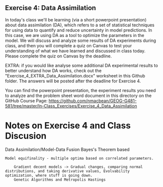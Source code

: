 ## Exercise 4: Data Assimilation

In today's class we'll be learning (via a short powerpoint presentation) about data assimilation (DA), which refers to a set of statistical techniques for using data to quantify and reduce uncertainty in model predictions. In this case, we are using DA as a tool to optimize the parameters in the model. We will discuss and analyze some results of DA experiments during class, and then you will complete a quiz on Canvas to test your understanding of what we have learned and discussed in class today. Please complete the quiz on Canvas by the deadline.

EXTRA: if you would like analyse some additional DA experimental results to better understand how DA works, check out the "Exercise_4_EXTRA_Data_Assimilation.docx" worksheet in this Github folder. The answers will be posted after the deadline for Exercise 4.

You can find the powerpoint presentation, the experiment results you need to analyze and the problem sheet word document in this directory on the GitHub Course Page: https://github.com/nmacbean/GEOG-G481-581/tree/master/In-Class_Exercises/Exercise_4_Data_Assimilation

# Notes on Exercise 4 and Class Discusion

Data Assimilation/Model-Data Fusion
    Bayes's Theorem based

    Model equifinality - multiple optima based on correlated parameters.

        Gradient decent models -> Gradual changes, comparing normal distributions, and taking derivative values, Evolvability optimization, where stuff is going down.
        Genetic Algorithms and Metropolis Hastings
